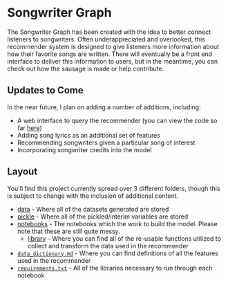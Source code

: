 # Songwriter Graph

The Songwriter Graph has been created with the idea to better connect listeners to songwriters. Often underappreciated and overlooked, this recommender system is designed to give listeners more information about how their favorite songs are written. There will eventually be a front end interface to deliver this information to users, but in the meantime, you can check out how the sausage is made or help contribute.

## Updates to Come

In the near future, I plan on adding a number of additions, including:

- A web interface to query the recommender (you can view the code so far [here](https://github.com/jonjohnsontc/si_app))
- Adding song lyrics as an additional set of features
- Recommending songwriters given a particular song of interest
- Incorporating songwriter credits into the model

## Layout 

You'll find this project currently spread over 3 different folders, though this is subject to change with the inclusion of additional content.

- [data](./data) - Where all of the datasets generated are stored
- [pickle](./pickle) - Where all of the pickled/interim variables are stored
- [notebooks](./notebooks) - The notebooks which the work to build the model. Please note that these are still quite messy.
  - [library](./notebooks/library) - Where you can find all of the re-usable functions utilized to collect and transform the data used in the recommender
- [`data_dictionary.md`](data_dictionary.md) - Where you can find definitions of all the features used in the recommender
- [`requirements.txt`](requirements.txt) - All of the libraries necessary to run through each notebook
